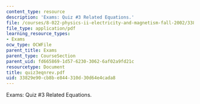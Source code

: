 ```yaml
---
content_type: resource
description: 'Exams: Quiz #3 Related Equations.'
file: /courses/8-022-physics-ii-electricity-and-magnetism-fall-2002/33829e90cb8be844310d30d64e4cada8_quiz3eqnrev.pdf
file_type: application/pdf
learning_resource_types:
- Exams
ocw_type: OCWFile
parent_title: Exams
parent_type: CourseSection
parent_uid: fd665869-1d57-6230-3062-6af02a9fd21c
resourcetype: Document
title: quiz3eqnrev.pdf
uid: 33829e90-cb8b-e844-310d-30d64e4cada8
---
```

Exams: Quiz #3 Related Equations.

